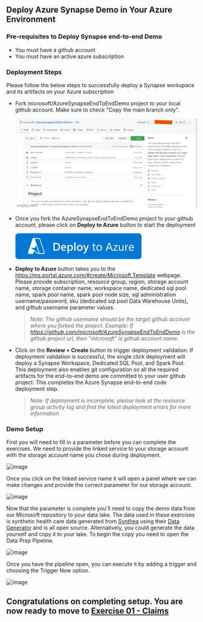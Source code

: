 ## Deploy Azure Synapse Demo in Your Azure Environment

### Pre-requisites to Deploy Synapse end-to-end Demo

* You must have a github account
* You must have an active azure subscription

### Deployment Steps
Please follow the below steps to successfully deploy a Synapse workspace and its artifacts on your Azure subscription

* Fork microsoft/AzureSynapseEndToEndDemo project to your local github account. Make sure to check "Copy the main branch only".

    ![Forking](/Images/Forking.gif)

* Once you fork the AzureSynapseEndToEndDemo project to your github account, please click on **Deploy to Azure** button to start the deployment

    [![Deploy To Azure](/Images/deploytoazure.svg?sanitize=true)](https://portal.azure.com/#create/Microsoft.Template/uri/https%3A%2F%2Fraw.githubusercontent.com%2Fmicrosoft%2FAzureSynapseEndToEndDemo%2Fmain%2FARMTemplate%2Fazuredeploy.json)

* **Deploy to Azure** button takes you to the https://ms.portal.azure.com/#create/Microsoft.Template webpage. Please provide subscription, resource group, region, storage account name, storage container name, workspace name, dedicated sql pool name, spark pool name, spark pool node size, sql administration username/password, sku (dedicated sql pool Data Warehouse Units), and github username parameter values.

    >*Note: The github username should be the target github account where you forked the project. Example: If https://github.com/microsoft/AzureSynapseEndToEndDemo is the github project url, then "microsoft" is github account name.*

* Click on the **Review + Create** button to trigger deployment validation. If deployment validation is successful, the single click deployment will deploy a Synapse Workspace, Dedicated SQL Pool, and Spark Pool. This deployment also enables git configuration so all the required artifacts for the end-to-end demo are committed to your user github project. This completes the Azure Synapse end-to-end code deployment step.

    >*Note: If deployment is incomplete, please look at the resource group activity log and find the latest deployment errors for more information*

### Demo Setup

First you will need to fill in a parameter before you can complete the exercises.  We need to provide the linked service to your storage account with the storage account name you chose during deployment.

![image](https://user-images.githubusercontent.com/59613090/192065803-c1c7ccd8-0ab5-487f-aeca-0bb957d9e24e.png)


Once you click on the linked service name it will open a panel where we can make changes and provide the correct parameter for our storage account.

![image](https://user-images.githubusercontent.com/59613090/192065892-d103a4b9-dffb-4198-8036-28ab4045382a.png)


Now that the parameter is complete you'll need to copy the demo data from our Microsoft repository to your data lake.  The data used in these exercises is synthetic health care data generated from [Synthea](https://synthea.mitre.org/) using their [Data Generator](https://github.com/synthetichealth/synthea/wiki/Basic-Setup-and-Running) and is all open source.  Alternatively, you could generate the data yourself and copy it to your lake.  To begin the copy you need to open the Data Prep Pipeline.

![image](https://user-images.githubusercontent.com/59613090/192581982-60376d3f-201c-4416-bd9e-57f41c81f285.png)


Once you have the pipeline open, you can execute it by adding a trigger and choosing the Trigger Now option.

![image](https://user-images.githubusercontent.com/59613090/192582378-b75f16e3-8426-41a8-9a8d-b0d9e9aacef1.png)

## Congratulations on completing setup. You are now ready to move to [Exercise 01 - Claims](https://github.com/ryanjadams/AzureSynapseEndToEndDemo/blob/main/Exercise01-Claims/README.md)
